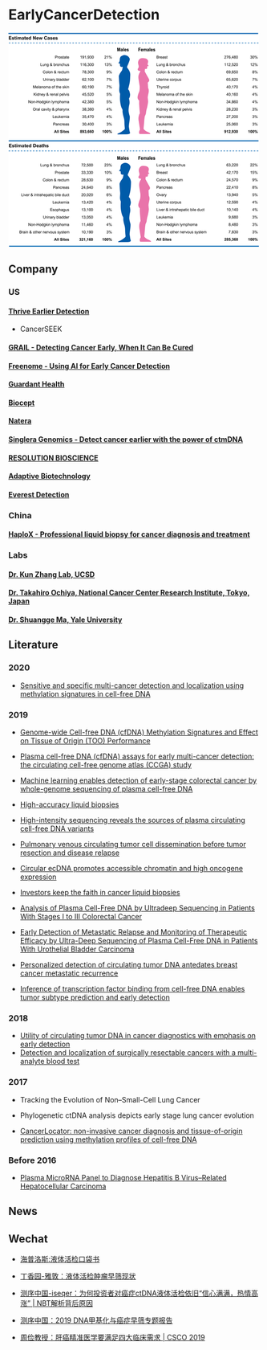 # EarlyCancerDetection

![](https://github.com/rli012/EarlyCancerDetection/blob/master/caac21590-fig-0001-m.png)

## Company

### US

#### [Thrive Earlier Detection](https://thrivedetect.com/)
* CancerSEEK

#### [GRAIL - Detecting Cancer Early, When It Can Be Cured](https://grail.com/)

#### [Freenome - Using AI for Early Cancer Detection](https://www.freenome.com/)

#### [Guardant Health](https://guardanthealth.com/)

#### [Biocept](https://biocept.com/)

#### [Natera](https://www.natera.com/)

#### [Singlera Genomics - Detect cancer earlier with the power of ctmDNA](https://singleraoncology.com/)

#### [RESOLUTION BIOSCIENCE](http://www.resolutionbio.com/)

#### [Adaptive Biotechnology](https://www.adaptivebiotech.com/)

#### [Everest Detection](https://everestdetection.com/)


### China

#### [HaploX - Professional liquid biopsy for cancer diagnosis and treatment](https://www.haplox.com/)

### Labs

#### [Dr. Kun Zhang Lab, UCSD](http://genome-tech.ucsd.edu/ZhangLab/)

#### [Dr. Takahiro Ochiya, National Cancer Center Research Institute, Tokyo, Japan](https://www.researchgate.net/profile/Takahiro_Ochiya/research)

#### [Dr. Shuangge Ma, Yale University](https://publichealth.yale.edu/profile/shuangge_ma/)

## Literature

### 2020

* [Sensitive and specific multi-cancer detection and localization using methylation signatures in cell-free DNA](https://www.annalsofoncology.org/article/S0923-7534(20)36058-0/fulltext)

### 2019

* [Genome-wide Cell-free DNA (cfDNA) Methylation Signatures and Effect on Tissue of Origin (TOO) Performance](https://grail.com/wp-content/uploads/ASCO_2019_CCGA2_Liu_Poster_Final.pdf)

* [Plasma cell-free DNA (cfDNA) assays for early multi-cancer detection: the circulating cell-free genome atlas (CCGA) study](https://grail.com/wp-content/uploads/2018/10/ESMO_2018_Liu_CCGA1_Test_ORP_Final.pdf)

* [Machine learning enables detection of early-stage colorectal cancer by whole-genome sequencing of plasma cell-free DNA](https://bmccancer.biomedcentral.com/articles/10.1186/s12885-019-6003-8)

* [High-accuracy liquid biopsies](https://www.nature.com/articles/s41591-019-0690-1)  

* [High-intensity sequencing reveals the sources of plasma circulating cell-free DNA variants](https://www.nature.com/articles/s41591-019-0652-7)  

* [Pulmonary venous circulating tumor cell dissemination before tumor resection and disease relapse](https://www.nature.com/articles/s41591-019-0593-1)  

* [Circular ecDNA promotes accessible chromatin and high oncogene expression](https://www.nature.com/articles/s41586-019-1763-5)  

* [Investors keep the faith in cancer liquid biopsies](https://www.nature.com/articles/d41587-019-00022-7)  

* [Analysis of Plasma Cell-Free DNA by Ultradeep Sequencing in Patients With Stages I to III Colorectal Cancer](https://jamanetwork.com/journals/jamaoncology/fullarticle/2733132)

* [Early Detection of Metastatic Relapse and Monitoring of Therapeutic Efficacy by Ultra-Deep Sequencing of Plasma Cell-Free DNA in Patients With Urothelial Bladder Carcinoma](https://ascopubs.org/doi/full/10.1200/JCO.18.02052?url_ver=Z39.88-2003&rfr_id=ori:rid:crossref.org&rfr_dat=cr_pub%3dpubmed)

* [Personalized detection of circulating tumor DNA antedates breast cancer metastatic recurrence](https://clincancerres.aacrjournals.org/content/early/2019/04/16/1078-0432.CCR-18-3663)

* [Inference of transcription factor binding from cell-free DNA enables tumor subtype prediction and early detection](https://www.nature.com/articles/s41467-019-12714-4)

### 2018

* [Utility of circulating tumor DNA in cancer diagnostics with emphasis on early detection](https://bmcmedicine.biomedcentral.com/articles/10.1186/s12916-018-1157-9)
* [Detection and localization of surgically resectable cancers with a multi-analyte blood test](https://science.sciencemag.org/content/359/6378/926)

### 2017

* Tracking the Evolution of Non–Small-Cell Lung Cancer  

* Phylogenetic ctDNA analysis depicts early stage lung cancer evolution  

* [CancerLocator: non-invasive cancer diagnosis and tissue-of-origin prediction using methylation profiles of cell-free DNA](https://genomebiology.biomedcentral.com/articles/10.1186/s13059-017-1191-5)  

### Before 2016

* [Plasma MicroRNA Panel to Diagnose Hepatitis B Virus–Related Hepatocellular Carcinoma](https://ascopubs.org/doi/10.1200/JCO.2011.38.2697)


## News


## Wechat
* [海普洛斯:液体活检口袋书](https://bookdown.org/youcai/Liquid_biopsy_PocketBook/what-is-liquid-biopsy.html)
* [丁香园-雅敦：液体活检肿瘤早筛现状](https://mp.weixin.qq.com/s/KtARYODUocv9tLFKGb7D2w)  

* [测序中国-iseqer：为何投资者对癌症ctDNA液体活检依旧“信心满满，热情高涨” | NBT解析背后原因](https://mp.weixin.qq.com/s/XbXB8cpw1uMQMId7uIirfA)  
* [测序中国：2019 DNA甲基化与癌症早筛专题报告](https://admin.tj.seqchina.cn/download/9) 

* [周俭教授：肝癌精准医学要满足四大临床需求 | CSCO 2019](https://xueqiu.com/1912517390/133186773)  
